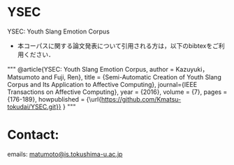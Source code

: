 # YSEC
YSEC: Youth Slang Emotion Corpus

- 本コーパスに関する論文発表について引用される方は，以下のbibtexをご利用ください．

"""
@article{YSEC: Youth Slang Emotion Corpus,
  author = Kazuyuki， Matsumoto and Fuji, Ren},
  title = {Semi-Automatic Creation of Youth Slang Corpus and Its Application to Affective Computing},
  journal={IEEE Transactions on Affective Computing},
  year = {2016},
  volume = {7},
  pages = {176-189},
  howpublished = {\url{https://github.com/Kmatsu-tokudai/YSEC.git}}
}
"""

# Contact:
emails: matumoto@is.tokushima-u.ac.jp
